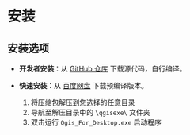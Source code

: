# 安装

## 安装选项

- **开发者安装**：从 [GitHub 仓库](https://github.com/study-233/qgis_dev/tree/master) 下载源代码，自行编译。

- **快速安装**：从 [百度网盘](https://pan.baidu.com/s/1p-NMveLx4HbxLZ0eEIASgw?pwd=QGIS) 下载预编译版本。
  1. 将压缩包解压到您选择的任意目录
  2. 导航至解压目录中的 `\qgisexe\` 文件夹
  3. 双击运行 `Qgis_For_Desktop.exe` 启动程序